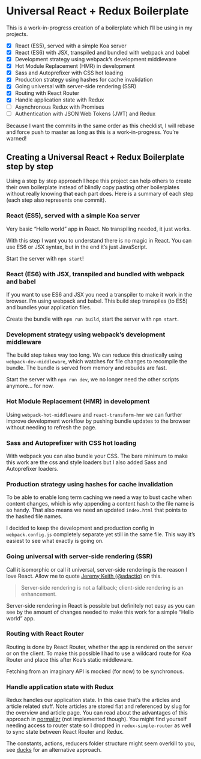 # Universal React + Redux Boilerplate

This is a work-in-progress creation of a boilerplate which I’ll be using in my projects.

- [x] React (ES5), served with a simple Koa server
- [x] React (ES6) with JSX, transpiled and bundled with webpack and babel
- [x] Development strategy using webpack’s development middleware
- [x] Hot Module Replacement (HMR) in development
- [x] Sass and Autoprefixer with CSS hot loading
- [x] Production strategy using hashes for cache invalidation
- [x] Going universal with server-side rendering (SSR)
- [x] Routing with React Router
- [x] Handle application state with Redux
- [ ] Asynchronous Redux with Promises
- [ ] Authentication with JSON Web Tokens (JWT) and Redux

Because I want the commits in the same order as this checklist, I will rebase and force push to master as long as this is a work-in-progress. You’re warned!

## Creating a Universal React + Redux Boilerplate step by step

Using a step by step approach I hope this project can help others to create their own boilerplate instead of blindly copy pasting other boilerplates without really knowing that each part does. Here is a summary of each step (each step also represents one commit).

### React (ES5), served with a simple Koa server

Very basic “Hello world” app in React. No transpiling needed, it just works.

With this step I want you to understand there is no magic in React. You can use ES6 or JSX syntax, but in the end it’s just JavaScript.

Start the server with `npm start`!

### React (ES6) with JSX, transpiled and bundled with webpack and babel

If you want to use ES6 and JSX you need a transpiler to make it work in the browser. I’m using webpack and babel. This build step transpiles (to ES5) and bundles your application files.

Create the bundle with `npm run build`, start the server with `npm start`.

### Development strategy using webpack’s development middleware

The build step takes way too long. We can reduce this drastically using `webpack-dev-middleware`, which watches for file changes to recompile the bundle. The bundle is served from memory and rebuilds are fast.

Start the server with `npm run dev`, we no longer need the other scripts anymore... for now.

### Hot Module Replacement (HMR) in development

Using `webpack-hot-middleware` and `react-transform-hmr` we can further improve development workflow by pushing bundle updates to the browser without needing to refresh the page.

### Sass and Autoprefixer with CSS hot loading

With webpack you can also bundle your CSS. The bare minimum to make this work are the css and style loaders but I also added Sass and Autoprefixer loaders.

### Production strategy using hashes for cache invalidation

To be able to enable long term caching we need a way to bust cache when content changes, which is why appending a content hash to the file name is so handy. That also means we need an updated `index.html` that points to the hashed file names.

I decided to keep the development and production config in `webpack.config.js` completely separate yet still in the same file. This way it’s easiest to see what exactly is going on.

### Going universal with server-side rendering (SSR)

Call it isomorphic or call it universal, server-side rendering is the reason I love React. Allow me to quote [Jeremy Keith (@adactio)](https://adactio.com/journal/9963) on this.

> Server-side rendering is not a fallback; client-side rendering is an enhancement.

Server-side rendering in React is possible but definitely not easy as you can see by the amount of changes needed to make this work for a simple “Hello world” app.

### Routing with React Router

Routing is done by React Router, whether the app is rendered on the server or on the client. To make this possible I had to use a wildcard route for Koa Router and place this after Koa’s static middleware.

Fetching from an imaginary API is mocked (for now) to be synchronous.

### Handle application state with Redux

Redux handles our application state. In this case that’s the articles and article related stuff. Note articles are stored flat and referenced by slug for the overview and article page. You can read about the advantages of this approach in [normalizr](https://github.com/gaearon/normalizr) (not implemented though). You might find yourself needing access to router state so I dropped in `redux-simple-router` as well to sync state between React Router and Redux.

The constants, actions, reducers folder structure might seem overkill to you, see [ducks](https://github.com/erikras/ducks-modular-redux) for an alternative approach.
